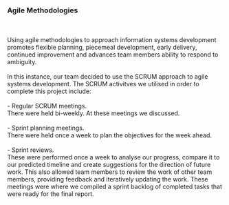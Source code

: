 <h3> Agile Methodologies </h3> <br/>
<br/>
Using agile methodologies to approach information systems development promotes flexible planning, piecemeal development, early delivery, continued improvement and advances team members ability to respond to ambiguity. <br/>
<br/>
In this instance, our team decided to use the SCRUM approach to agile systems development. The SCRUM activitves we utilised in order to complete this project include: <br/>
<br/>
- Regular SCRUM meetings. <br/>
There were held bi-weekly. At these meetings we discussed. <br/>
<br/>
- Sprint planning meetings. <br/>
There were held once a week to plan the objectives for the week ahead. <br/>
<br/>
- Sprint reviews. <br/>
These were performed once a week to analyse our progress, compare it to our predicted timeline and create suggestions for the direction of future work. This also allowed team members to review the work of other team members, providing feedback and iteratively updating the work. These meetings were where we compiled a sprint backlog of completed tasks that were ready for the final report.  

